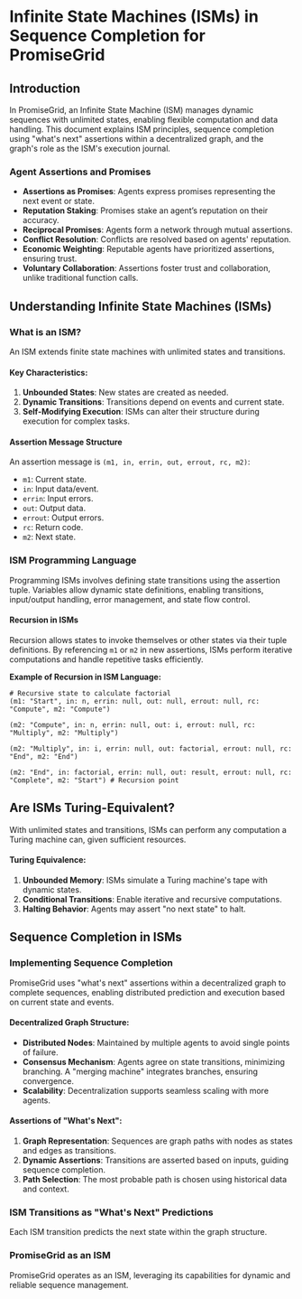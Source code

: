 # Infinite State Machines (ISMs) in Sequence Completion for PromiseGrid

## Introduction

In PromiseGrid, an Infinite State Machine (ISM) manages dynamic sequences with unlimited states, enabling flexible computation and data handling. This document explains ISM principles, sequence completion using "what's next" assertions within a decentralized graph, and the graph's role as the ISM's execution journal.

### Agent Assertions and Promises

- **Assertions as Promises**: Agents express promises representing the next event or state.
- **Reputation Staking**: Promises stake an agent’s reputation on their accuracy.
- **Reciprocal Promises**: Agents form a network through mutual assertions.
- **Conflict Resolution**: Conflicts are resolved based on agents' reputation.
- **Economic Weighting**: Reputable agents have prioritized assertions, ensuring trust.
- **Voluntary Collaboration**: Assertions foster trust and collaboration, unlike traditional function calls.

## Understanding Infinite State Machines (ISMs)

### What is an ISM?

An ISM extends finite state machines with unlimited states and transitions.

#### Key Characteristics:

1. **Unbounded States**: New states are created as needed.
2. **Dynamic Transitions**: Transitions depend on events and current state.
3. **Self-Modifying Execution**: ISMs can alter their structure during execution for complex tasks.

#### Assertion Message Structure

An assertion message is `(m1, in, errin, out, errout, rc, m2)`:
- `m1`: Current state.
- `in`: Input data/event.
- `errin`: Input errors.
- `out`: Output data.
- `errout`: Output errors.
- `rc`: Return code.
- `m2`: Next state.

### ISM Programming Language

Programming ISMs involves defining state transitions using the assertion tuple. Variables allow dynamic state definitions, enabling transitions, input/output handling, error management, and state flow control.

#### Recursion in ISMs

Recursion allows states to invoke themselves or other states via their tuple definitions. By referencing `m1` or `m2` in new assertions, ISMs perform iterative computations and handle repetitive tasks efficiently.

**Example of Recursion in ISM Language:**

```ism
# Recursive state to calculate factorial
(m1: "Start", in: n, errin: null, out: null, errout: null, rc: "Compute", m2: "Compute")

(m2: "Compute", in: n, errin: null, out: i, errout: null, rc: "Multiply", m2: "Multiply")

(m2: "Multiply", in: i, errin: null, out: factorial, errout: null, rc: "End", m2: "End")

(m2: "End", in: factorial, errin: null, out: result, errout: null, rc: "Complete", m2: "Start") # Recursion point
```

## Are ISMs Turing-Equivalent?

With unlimited states and transitions, ISMs can perform any computation a Turing machine can, given sufficient resources.

#### Turing Equivalence:

1. **Unbounded Memory**: ISMs simulate a Turing machine's tape with dynamic states.
2. **Conditional Transitions**: Enable iterative and recursive computations.
3. **Halting Behavior**: Agents may assert "no next state" to halt.

## Sequence Completion in ISMs

### Implementing Sequence Completion

PromiseGrid uses "what's next" assertions within a decentralized graph to complete sequences, enabling distributed prediction and execution based on current state and events.

#### Decentralized Graph Structure:

- **Distributed Nodes**: Maintained by multiple agents to avoid single points of failure.
- **Consensus Mechanism**: Agents agree on state transitions, minimizing branching. A "merging machine" integrates branches, ensuring convergence.
- **Scalability**: Decentralization supports seamless scaling with more agents.

#### Assertions of "What's Next":

1. **Graph Representation**: Sequences are graph paths with nodes as states and edges as transitions.
2. **Dynamic Assertions**: Transitions are asserted based on inputs, guiding sequence completion.
3. **Path Selection**: The most probable path is chosen using historical data and context.

### ISM Transitions as "What's Next" Predictions

Each ISM transition predicts the next state within the graph structure.

### PromiseGrid as an ISM

PromiseGrid operates as an ISM, leveraging its capabilities for dynamic and reliable sequence management.
